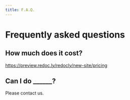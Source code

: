 ```yaml
---
title: F.A.Q.
---
```


# Frequently asked questions

## How much does it cost?

<https://preview.redoc.ly/redocly/new-site/pricing>

## Can I do ______?

Please contact us.
